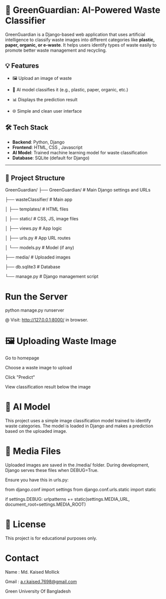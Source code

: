 # 🌱 GreenGuardian: AI-Powered Waste Classifier

GreenGuardian is a Django-based web application that uses artificial intelligence to classify waste images into different categories like **plastic, paper, organic, or e-waste**. It helps users identify types of waste easily to promote better waste management and recycling.


## 💡 Features

- 🖼 Upload an image of waste
  
- 🤖 AI model classifies it (e.g., plastic, paper, organic, etc.)
  
- 📊 Displays the prediction result
  
- 🌐 Simple and clean user interface


## 🛠 Tech Stack

- **Backend**: Python, Django
- **Frontend**: HTML, CSS , Javascript
- **AI Model**: Trained machine learning model for waste classification
- **Database**: SQLite (default for Django)

---

## 📁 Project Structure

GreenGuardian/
├── GreenGuardian/ # Main Django settings and URLs

├── wasteClassifier/ # Main app

│ ├── templates/ # HTML files

│ ├── static/ # CSS, JS, image files

│ ├── views.py # App logic


│ ├── urls.py # App URL routes

│ └── models.py # Model (if any)

├── media/ # Uploaded images

├── db.sqlite3 # Database

└── manage.py # Django management script



#  Run the Server

python manage.py runserver

@ Visit: http://127.0.0.1:8000/ in  browser.

# 🖼 Uploading Waste Image
Go to homepage

Choose a waste image to upload

Click "Predict"

View classification result below the image

# 🧠 AI Model
This project uses a simple image classification model trained to identify waste categories. The model is loaded in Django and makes a prediction based on the uploaded image.

# 📸 Media Files
Uploaded images are saved in the /media/ folder. During development, Django serves these files when DEBUG=True.

Ensure you have this in urls.py:

from django.conf import settings
from django.conf.urls.static import static

if settings.DEBUG:
    urlpatterns += static(settings.MEDIA_URL, document_root=settings.MEDIA_ROOT)

# 📃 License

This project is for educational purposes only.

# Contact 

Name  : Md. Kaised Mollick 

Gmail : a.r.kaised.7698@gmail.com

Green University Of Bangladesh
